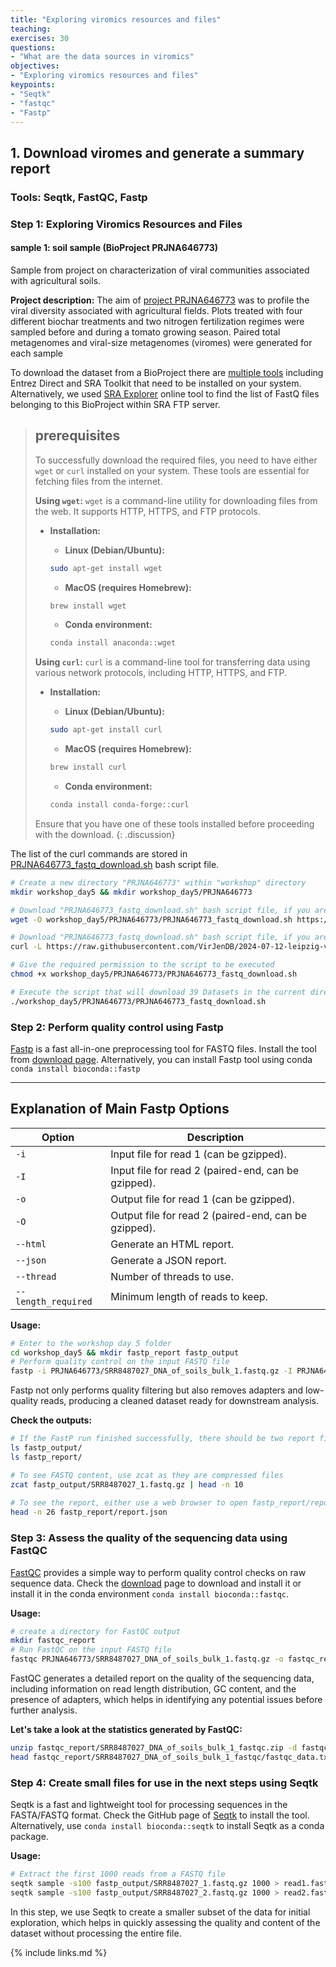 ```yaml
---
title: "Exploring viromics resources and files"
teaching: 
exercises: 30
questions:
- "What are the data sources in viromics"
objectives:
- "Exploring viromics resources and files"
keypoints:
- "Seqtk"
- "fastqc"
- "Fastp"
---
```


## 1. Download viromes and generate a summary report
### Tools: Seqtk, FastQC, Fastp

### Step 1: Exploring Viromics Resources and Files

#### sample 1: soil sample (BioProject PRJNA646773)
Sample from project on characterization of viral communities associated with agricultural soils.

**Project description:**
The aim of [project PRJNA646773](https://www.ncbi.nlm.nih.gov/bioproject/?term=PRJNA646773) was to profile the viral diversity associated with agricultural fields. Plots treated with four different biochar treatments and two nitrogen fertilization regimes were sampled before and during a tomato growing season. Paired total metagenomes and viral-size metagenomes (viromes) were generated for each sample
 
To download the dataset from a BioProject there are [multiple tools](https://www.ncbi.nlm.nih.gov/home/tools/) including Entrez Direct and SRA Toolkit that need to be installed on your system. Alternatively, we used [SRA Explorer](https://sra-explorer.info/#) online tool to find the list of FastQ files belonging to this BioProject within SRA FTP server. 


> ## prerequisites
> To successfully download the required files, you need to have either `wget` or `curl` installed on your system. These tools are essential for fetching files from the internet.
>
> **Using `wget`:**
> `wget` is a command-line utility for downloading files from the web. It supports HTTP, HTTPS, and FTP protocols.
> - **Installation:**
>   - **Linux (Debian/Ubuntu):**
>   ```sh
>   sudo apt-get install wget
>   ```
>
>   - **MacOS (requires Homebrew):**
>   ```sh
>   brew install wget
>   ```
>
>   - **Conda environment:**
>   ```sh
>   conda install anaconda::wget
>   ```
>
> **Using `curl`:**
> `curl` is a command-line tool for transferring data using various network protocols, including HTTP, HTTPS, and FTP.
> - **Installation:**
>   - **Linux (Debian/Ubuntu):**
>   ```sh
>   sudo apt-get install curl
>   ```
>
>   - **MacOS (requires Homebrew):**
>   ```sh
>   brew install curl
>   ```
>
>   - **Conda environment:**
>   ```sh
>   conda install conda-forge::curl
>   ```
>
> Ensure that you have one of these tools installed before proceeding with the download.
{: .discussion}

The list of the curl commands are stored in [PRJNA646773_fastq_download.sh](https://raw.githubusercontent.com/VirJenDB/2024-07-12-leipzig-viromics-workshop/f38c57fe435c149f8210d2e9c46cf1d34f85fd91/rawfiles/dataset/PRJNA646773_fastq_download.sh) bash script file. 


```bash
# Create a new directory "PRJNA646773" within "workshop" directory
mkdir workshop_day5 && mkdir workshop_day5/PRJNA646773

# Download "PRJNA646773_fastq_download.sh" bash script file, if you are using wget  
wget -O workshop_day5/PRJNA646773/PRJNA646773_fastq_download.sh https://raw.githubusercontent.com/VirJenDB/2024-07-12-leipzig-viromics-workshop/161a5150dea202bab6b875e54a7bfee568eb4627/rawfiles/dataset/PRJNA646773_fastq_download_wget.sh

# Download "PRJNA646773_fastq_download.sh" bash script file, if you are using curl
curl -L https://raw.githubusercontent.com/VirJenDB/2024-07-12-leipzig-viromics-workshop/f38c57fe435c149f8210d2e9c46cf1d34f85fd91/rawfiles/dataset/PRJNA646773_fastq_download.sh -o workshop_day5/PRJNA646773/PRJNA646773_fastq_download.sh

# Give the required permission to the script to be executed
chmod +x workshop_day5/PRJNA646773/PRJNA646773_fastq_download.sh

# Execute the script that will download 39 Datasets in the current directory 
./workshop_day5/PRJNA646773/PRJNA646773_fastq_download.sh
```

### Step 2: Perform quality control using Fastp
[Fastp](https://github.com/OpenGene/fastp?tab=readme-ov-file) is a fast all-in-one preprocessing tool for FASTQ files. Install the tool from [download page](https://github.com/OpenGene/fastp?tab=readme-ov-file#or-download-the-latest-prebuilt-binary-for-linux-users).
Alternatively, you can install Fastp tool using conda `conda install bioconda::fastp`

---
## Explanation of Main Fastp Options

| Option            | Description                                     |
|-------------------|-------------------------------------------------|
| `-i`              | Input file for read 1 (can be gzipped).         |
| `-I`              | Input file for read 2 (paired-end, can be gzipped). |
| `-o`              | Output file for read 1 (can be gzipped).        |
| `-O`              | Output file for read 2 (paired-end, can be gzipped). |
| `--html`          | Generate an HTML report.                        |
| `--json`          | Generate a JSON report.                         |
| `--thread`        | Number of threads to use.                       |
| `--length_required` | Minimum length of reads to keep.             |

**Usage:**

```bash
# Enter to the workshop day 5 folder
cd workshop_day5 && mkdir fastp_report fastp_output
# Perform quality control on the input FASTQ file
fastp -i PRJNA646773/SRR8487027_DNA_of_soils_bulk_1.fastq.gz -I PRJNA646773/SRR8487027_DNA_of_soils_bulk_2.fastq.gz -o fastp_output/SRR8487027_1.fastq.gz -O fastp_output/SRR8487027_2.fastq.gz --html fastp_report/report.html --json fastp_report/report.json
```

Fastp not only performs quality filtering but also removes adapters and low-quality reads, producing a cleaned dataset ready for downstream analysis.

**Check the outputs:**

```bash
# If the FastP run finished successfully, there should be two report files in the fastp_report folder and two FASTQ files within the "fastp_output" folder. FASTQ files will be used in the next step.
ls fastp_output/
ls fastp_report/ 

# To see FASTQ content, use zcat as they are compressed files
zcat fastp_output/SRR8487027_1.fastq.gz | head -n 10
 
# To see the report, either use a web browser to open fastp_report/report.html or use the head to read the first 26 lines of json file
head -n 26 fastp_report/report.json
```

### Step 3: Assess the quality of the sequencing data using FastQC
[FastQC](https://github.com/s-andrews/FastQC) provides a simple way to perform quality control checks on raw sequence data. Check the [download](https://www.bioinformatics.babraham.ac.uk/projects/download.html#fastqc) page to download and install it or install it in the conda environment `conda install bioconda::fastqc`.

**Usage:**

```bash
# create a directory for FastQC output
mkdir fastqc_report 
# Run FastQC on the input FASTQ file
fastqc PRJNA646773/SRR8487027_DNA_of_soils_bulk_1.fastq.gz -o fastqc_report
```

FastQC generates a detailed report on the quality of the sequencing data, including information on read length distribution, GC content, and the presence of adapters, which helps in identifying any potential issues before further analysis.

**Let's take a look at the statistics generated by FastQC:**

```bash
unzip fastqc_report/SRR8487027_DNA_of_soils_bulk_1_fastqc.zip -d fastqc_report
head fastqc_report/SRR8487027_DNA_of_soils_bulk_1_fastqc/fastqc_data.txt -n 20
```

### Step 4: Create small files for use in the next steps using Seqtk
Seqtk is a fast and lightweight tool for processing sequences in the FASTA/FASTQ format. Check the GitHub page of [Seqtk](https://github.com/lh3/seqtk) to install the tool. Alternatively, use `conda install bioconda::seqtk` to install Seqtk as a conda package.

**Usage:**

```bash
# Extract the first 1000 reads from a FASTQ file
seqtk sample -s100 fastp_output/SRR8487027_1.fastq.gz 1000 > read1.fastq
seqtk sample -s100 fastp_output/SRR8487027_2.fastq.gz 1000 > read2.fastq
```

In this step, we use Seqtk to create a smaller subset of the data for initial exploration, which helps in quickly assessing the quality and content of the dataset without processing the entire file.

{% include links.md %}
